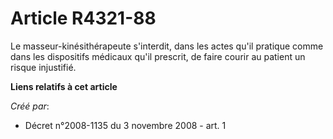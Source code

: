 # Article R4321-88

Le masseur-kinésithérapeute s'interdit, dans les actes qu'il pratique comme dans les dispositifs médicaux qu'il prescrit, de
faire courir au patient un risque injustifié.

**Liens relatifs à cet article**

_Créé par_:

  - Décret n°2008-1135 du 3 novembre 2008 - art. 1
